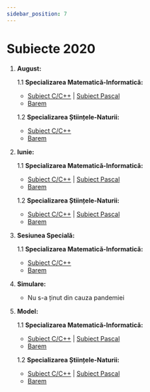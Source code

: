 ```yaml
---
sidebar_position: 7
---
```


# Subiecte 2020

1. **August:**

    1.1 **Specializarea Matematică-Informatică:**
    - <a href="/2020/SubiectAugust2020MIC.pdf" target="_blank">Subiect C/C++</a> | <a href="/2020/SubiectAugust2020MIPascal.pdf" target="_blank">Subiect Pascal</a>
    - <a href="/2020/BaremAugust2020MI.pdf" target="_blank">Barem</a>

    1.2 **Specializarea Științele-Naturii:**
    - <a href="/2020/SubiectAugust2020SNC.pdf" target="_blank">Subiect C/C++</a>
    - <a href="/2020/BaremAugust2020SN.pdf" target="_blank">Barem</a>

2. **Iunie:**

    1.1 **Specializarea Matematică-Informatică:**
    - <a href="/2020/SubiectIunie2020MIC.pdf" target="_blank">Subiect C/C++</a> | <a href="/2020/SubiectIunie2020MIPascal.pdf" target="_blank">Subiect Pascal</a>
    - <a href="/2020/BaremIunie2020MI.pdf" target="_blank">Barem</a>

    1.2 **Specializarea Științele-Naturii:**
    - <a href="/2020/SubiectIunie2020SNC.pdf" target="_blank">Subiect C/C++</a> | <a href="/2020/SubiectIunie2020SNPascal.pdf" target="_blank">Subiect Pascal</a>
    - <a href="/2020/BaremIunie2020SN.pdf" target="_blank">Barem</a>

3. **Sesiunea Specială:**

    1.1 **Specializarea Matematică-Informatică:**
    - <a href="/2020/SubiectSpeciala2020MIC.pdf" target="_blank">Subiect C/C++</a>
    - <a href="/2020/BaremSpeciala2020MI.pdf" target="_blank">Barem</a>

4. **Simulare:**

    - Nu s-a ținut din cauza pandemiei

5. **Model:**

    1.1 **Specializarea Matematică-Informatică:**
    - <a href="/2020/SubiectModel2020MIC.pdf" target="_blank">Subiect C/C++</a> | <a href="/2020/SubiectModel2020MIPascal.pdf" target="_blank">Subiect Pascal</a>
    - <a href="/2020/BaremModel2020MI.pdf" target="_blank">Barem</a>

    1.2 **Specializarea Științele-Naturii:**
    - <a href="/2020/SubiectModel2020SNC.pdf" target="_blank">Subiect C/C++</a> | <a href="/2020/SubiectModel2020SNPascal.pdf" target="_blank">Subiect Pascal</a>
    - <a href="/2020/BaremModel2020SN.pdf" target="_blank">Barem</a>